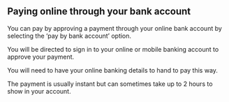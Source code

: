 ## Paying online through your bank account

You can pay by approving a payment through your online bank account by selecting the ‘pay by bank account’ option.

You will be directed to sign in to your online or mobile banking account to approve your payment.

You will need to have your online banking details to hand to pay this way.

The payment is usually instant but can sometimes take up to 2 hours to show in your account.